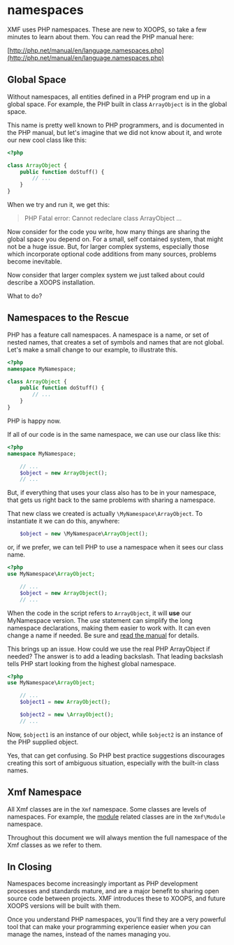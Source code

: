 # namespaces

XMF uses PHP namespaces. These are new to XOOPS, so take a few minutes to learn about them. You can read the PHP manual here:

[http://php.net/manual/en/language.namespaces.php](http://php.net/manual/en/language.namespaces.php)

## Global Space

Without namespaces, all entities defined in a PHP program end up in a global space. For example, the PHP built in class `ArrayObject` is in the global space.

This name is pretty well known to PHP programmers, and is documented in the PHP manual, but let's imagine that we did not know about it, and wrote our new cool class like this:

```php
<?php

class ArrayObject {
    public function doStuff() {
        // ...
    }
}
```

When we try and run it, we get this:

> PHP Fatal error: Cannot redeclare class ArrayObject ...

Now consider for the code you write, how many things are sharing the global space you depend on. For a small, self contained system, that might not be a huge issue. But, for larger complex systems, especially those which incorporate optional code additions from many sources, problems become inevitable.

Now consider that larger complex system we just talked about could describe a XOOPS installation.

What to do?

## Namespaces to the Rescue

PHP has a feature call namespaces. A namespace is a name, or set of nested names, that creates a set of symbols and names that are not global. Let's make a small change to our example, to illustrate this.

```php
<?php
namespace MyNamespace;

class ArrayObject {
    public function doStuff() {
        // ...
    }
}
```

PHP is happy now.

If all of our code is in the same namespace, we can use our class like this:

```php
<?php
namespace MyNamespace;

    // ...
    $object = new ArrayObject();
    // ...
```

But, if everything that uses your class also has to be in your namespace, that gets us right back to the same problems with sharing a namespace.

That new class we created is actually `\MyNamespace\ArrayObject`. To instantiate it we can do this, anywhere:

```php
    $object = new \MyNamespace\ArrayObject();
```

or, if we prefer, we can tell PHP to use a namespace when it sees our class name.

```php
<?php
use MyNamespace\ArrayObject;

    // ...
    $object = new ArrayObject();
    // ...
```

When the code in the script refers to `ArrayObject`, it will **use** our MyNamespace version. The _use_ statement can simplify the long namespace declarations, making them easier to work with. It can even change a name if needed. Be sure and [read the manual](http://php.net/manual/en/language.namespaces.importing.php) for details.

This brings up an issue. How could we use the real PHP ArrayObject if needed? The answer is to add a leading backslash. That leading backslash tells PHP start looking from the highest global namespace.

```php
<?php
use MyNamespace\ArrayObject;

    // ...
    $object1 = new ArrayObject();

    $object2 = new \ArrayObject();
    // ...
```

Now, `$object1` is an instance of our object, while `$object2` is an instance of the PHP supplied object.

Yes, that can get confusing. So PHP best practice suggestions discourages creating this sort of ambiguous situation, especially with the built-in class names.

## Xmf Namespace

All Xmf classes are in the `Xmf` namespace. Some classes are levels of namespaces. For example, the [module](../module/) related classes are in the `Xmf\Module` namespace.

Throughout this document we will always mention the full namespace of the Xmf classes as we refer to them.

## In Closing

Namespaces become increasingly important as PHP development processes and standards mature, and are a major benefit to sharing open source code between projects. XMF introduces these to XOOPS, and future XOOPS versions will be built with them.

Once you understand PHP namespaces, you'll find they are a very powerful tool that can make your programming experience easier when _you_ can manage the names, instead of the names managing you.

